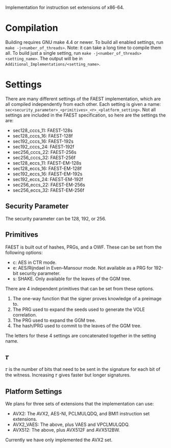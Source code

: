 Implementation for instruction set extensions of x86-64.

# Compilation

Building requires GNU make 4.4 or newer.
To build all enabled settings, run `make -j<number_of_threads>`.
Note: it can take a long time to compile them all.
To build just a single setting, run `make -j<number_of_threads> <setting_name>`.
The output will be in `Additional_Implementations/<setting_name>`.

# Settings

There are many different settings of the FAEST implementation, which are all compiled independently from each other.
Each setting is given a name: `sec<security_parameter>_<primitives>_<𝜏>_<platform_setting>`.
Not all settings are included in the FAEST specification, so here are the settings the are:

- sec128_cccs_11: FAEST-128s
- sec128_cccs_16: FAEST-128f
- sec192_cccs_16: FAEST-192s
- sec192_cccs_24: FAEST-192f
- sec256_cccs_22: FAEST-256s
- sec256_cccs_32: FAEST-256f
- sec128_eccs_11: FAEST-EM-128s
- sec128_eccs_16: FAEST-EM-128f
- sec192_eccs_16: FAEST-EM-192s
- sec192_eccs_24: FAEST-EM-192f
- sec256_eccs_22: FAEST-EM-256s
- sec256_eccs_32: FAEST-EM-256f

## Security Parameter

The security parameter can be 128, 192, or 256.

## Primitives

FAEST is built out of hashes, PRGs, and a OWF.
These can be set from the following options:
- c: AES in CTR mode.
- e: AES/Rijndael in Even–Mansour mode. Not available as a PRG for 192-bit security parameter.
- s: SHAKE. Only available for the leaves of the GGM tree.

There are 4 independent primitives that can be set from these options.
1. The one-way function that the signer proves knowledge of a preimage to.
2. The PRG used to expand the seeds used to generate the VOLE correlation.
3. The PRG used to expand the GGM tree.
4. The hash/PRG used to commit to the leaves of the GGM tree.

The letters for these 4 settings are concatenated together in the setting name.

## 𝜏

𝜏 is the number of bits that need to be sent in the signature for each bit of the witness.
Increasing 𝜏 gives faster but longer signatures.

## Platform Settings

We plans for three sets of extensions that the implementation can use:

- AVX2: The AVX2, AES-NI, PCLMULQDQ, and BMI1 instruction set extensions.
- AVX2_VAES: The above, plus VAES and VPCLMULQDQ.
- AVX512: The above, plus AVX512F and AVX512BW.

Currently we have only implemented the AVX2 set.
